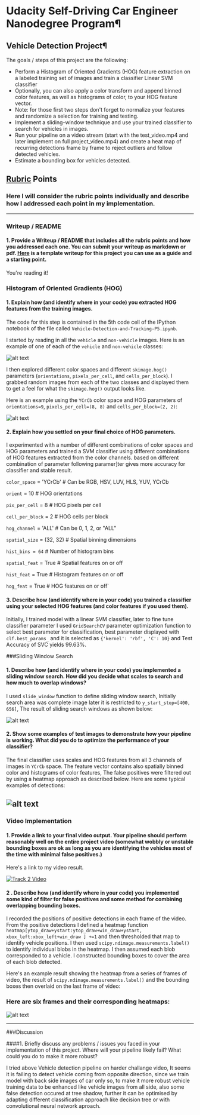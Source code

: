# Udacity Self-Driving Car Engineer Nanodegree Program¶
## Vehicle Detection Project¶

The goals / steps of this project are the following:

* Perform a Histogram of Oriented Gradients (HOG) feature extraction on a labeled training set of images and train a classifier Linear SVM classifier
* Optionally, you can also apply a color transform and append binned color features, as well as histograms of color, to your HOG feature vector. 
* Note: for those first two steps don't forget to normalize your features and randomize a selection for training and testing.
* Implement a sliding-window technique and use your trained classifier to search for vehicles in images.
* Run your pipeline on a video stream (start with the test_video.mp4 and later implement on full project_video.mp4) and create a heat map of recurring detections frame by frame to reject outliers and follow detected vehicles.
* Estimate a bounding box for vehicles detected.

[//]: # (Image References)
[image1]: ./writeup_images/data_visualization.png "Data Visualization"
[image2]: ./writeup_images/Hog_Display.png "Hog Display"
[image3]: ./writeup_images/initial_detection.png "Window search"
[image4]: ./writeup_images/heat_images.png "Window search without heatmap"
[image5]: ./writeup_images/heat_map_apply.png "Window search with heatmap"
[image6]: ./writeup_images/labels_map.png
[image7]: ./writeup_images/output_bboxes.png
[video1]: ./writeup_images.mp4

## [Rubric](https://review.udacity.com/#!/rubrics/513/view) Points
### Here I will consider the rubric points individually and describe how I addressed each point in my implementation.  

---
### Writeup / README

#### 1. Provide a Writeup / README that includes all the rubric points and how you addressed each one.  You can submit your writeup as markdown or pdf.  [Here](https://github.com/udacity/CarND-Vehicle-Detection/blob/master/writeup_template.md) is a template writeup for this project you can use as a guide and a starting point.  

You're reading it!

### Histogram of Oriented Gradients (HOG)

#### 1. Explain how (and identify where in your code) you extracted HOG features from the training images.

The code for this step is contained in the 5th code cell of the IPython notebook of the file called `Vehicle-Detection-and-Tracking-P5.ipynb`.  

I started by reading in all the `vehicle` and `non-vehicle` images.  Here is an example of one of each of the `vehicle` and `non-vehicle` classes:

![alt text][image1]

I then explored different color spaces and different `skimage.hog()` parameters (`orientations`, `pixels_per_cell`, and `cells_per_block`).  I grabbed random images from each of the two classes and displayed them to get a feel for what the `skimage.hog()` output looks like.

Here is an example using the `YCrCb` color space and HOG parameters of `orientations=9`, `pixels_per_cell=(8, 8)` and `cells_per_block=(2, 2)`:

![alt text][image2]

#### 2. Explain how you settled on your final choice of HOG parameters.

I experimented with a number of different combinations of color spaces and HOG parameters and trained a  SVM classifier using different combinations of HOG features extracted from the color channels. based on different combination of parameter following paramer]ter gives more accuracy for classifier and stable result. 

`color_space` = 'YCrCb' # Can be RGB, HSV, LUV, HLS, YUV, YCrCb 

`orient` = 10  # HOG orientations

`pix_per_cell` = 8 # HOG pixels per cell

`cell_per_block` = 2 # HOG cells per block

`hog_channel` = 'ALL' # Can be 0, 1, 2, or "ALL" 

`spatial_size` = (32, 32) # Spatial binning dimensions

`hist_bins = 64`    # Number of histogram bins

`spatial_feat` = True # Spatial features on or off

`hist_feat` = True # Histogram features on or off

`hog_feat` = True # HOG features on or off`

#### 3. Describe how (and identify where in your code) you trained a classifier using your selected HOG features (and color features if you used them).

Initially, I trained model with a linear SVM classifier, later to fine tune classifier parameter I used `GridSearchCV` parameter optimization function to select best parameter for classification, best parameter displayed with `clf.best_params_` and it is selected as  `{'kernel': 'rbf', 'C': 10}` and Test Accuracy of SVC yields  99.63%.


###Sliding Window Search

#### 1. Describe how (and identify where in your code) you implemented a sliding window search.  How did you decide what scales to search and how much to overlap windows?

I used `slide_window` function to define sliding window search, Initially search area was complete image later it is restricted to `y_start_stop=[400, 656]`, The result of sliding search windows as shown below:

![alt text][image3]

#### 2. Show some examples of test images to demonstrate how your pipeline is working.  What did you do to optimize the performance of your classifier?

The final classifier uses scales and HOG features from all 3 channels of images in `YCrCb` space. The feature vector contains also spatially binned color and histograms of color features, The false positives were filtered out by using a heatmap approach as described below. Here are some typical examples of detections:

![alt text][image4]
---

### Video Implementation

#### 1. Provide a link to your final video output.  Your pipeline should perform reasonably well on the entire project video (somewhat wobbly or unstable bounding boxes are ok as long as you are identifying the vehicles most of the time with minimal false positives.)
Here's a link to my video result.

[![Track 2 Video](https://img.youtube.com/vi/O00Lt-0B39M/0.jpg)](https://youtu.be/O00Lt-0B39M)


#### 2 . Describe how (and identify where in your code) you implemented some kind of filter for false positives and some method for combining overlapping bounding boxes.

I recorded the positions of positive detections in each frame of the video.  From the positive detections I defined a heatmap function
`heatmap[ytop_draw+ystart:ytop_draw+win_draw+ystart, xbox_left:xbox_left+win_draw ] +=1`
and then thresholded that map to identify vehicle positions.  I then used `scipy.ndimage.measurements.label()` to identify individual blobs in the heatmap.  I then assumed each blob corresponded to a vehicle.  I constructed bounding boxes to cover the area of each blob detected.  

Here's an example result showing the heatmap from a series of frames of video, the result of `scipy.ndimage.measurements.label()` and the bounding boxes then overlaid on the last frame of video:

### Here are six frames and their corresponding heatmaps:

![alt text][image5]




---

###Discussion

####1. Briefly discuss any problems / issues you faced in your implementation of this project.  Where will your pipeline likely fail?  What could you do to make it more robust?

I tried above Vehicle detection pipeline on harder challange video, It seems it is failing to detect vehicle coming from opposite direction, since we train model with back side images of car only so, to make it more robust vehicle training data to be enhanced like vehicle images from all side, also some false detection occured at tree shadow, further it can be optimised by adapting different classification approach like decision tree or with convolutional neural network aproach. 
